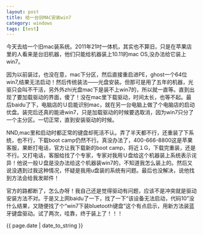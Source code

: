 ```yaml
---
layout: post
title: 给一台旧MAC安装win7
category: windows
tags: [test]
---
```

<body>
<p>今天去给一个旧mac装系统。2011年21吋一体机，其实也不算旧，只是在苹果店里的人看来是台旧机器，他们只能给机器装上10.11的mac OS,没办法给它装上win7。</p>
<p>因为以前装过，也没在意，mac下分区，然后直接重启进PE，ghost一个64位win7,结果无法启动！然后传统装法——光盘安装。但那可是用了五年的机器，光驱只会叫不干活，另外外zhi光盘mac下是装不上win7的，所以就一直等。直到出现了要加载驱动的界面，傻了！没在mac里下载驱动，时间太长，也等不起。最后baidu了下，电脑店的Ｕ启能识别mac，就在另一台电脑上做了个电脑店的启动优盘。装完后还真的能进win7，只是加载驱动的时候要选取消，因为win7只分了一个主分区。一切正常，直到安装驱动的时候。</p>
<p>NND,mac里和启动时都正常的键盘却死活不认。弄了半天都不行，还重装了下系统，也不行，下载boot camp仍然不行。真没办法了，400-666-8800这是苹果客服，果断打电话，官方让我下载新的boot camp，将近１G，下载完重装，还是不行。又打电话，客服给找了个专家，专家对我用Ｕ盘给这个机器装上系统表示诧异！他说一般Ｕ盘是没办法给这个机器装win7的，不知道我怎么装上的。然后又说没遇到过我这种情况，怀疑是我用u盘装的系统有问题。最后也没解决，说他找到方法会给我发邮件！</p>
官方的路都断了，怎么办呀！我自己还是觉得驱动有问题，应该不是冲突就是驱动安装方法不对。于是又上网baidu了一下，找了一下“该设备无法启动，代码10”没什么结果，又随便找了个“win7下装bluetooth键盘”这个有点启示，用新方法装蓝牙键盘驱动。试了两次，哇靠，终于装上了！！！</p>
{{ page.date | date_to_string }}
<!-- 多说评论框 start -->
	<div class="ds-thread" data-thread-key="2016-07-09-装了个win7给一台旧mac.md" data-title="How to insert pictures" data-url="https://nirvanacom.github.io/test/2016-07/给一台旧MAC安装win7.html"></div>
	<!-- 多说评论框 end -->
	<!-- 多说公共JS代码 start (一个网页只需插入一次) -->
	<script type="text/javascript">
	var duoshuoQuery = {short_name:"nirvanacom"};
		(function() {
					var ds = document.createElement('script');
							ds.type = 'text/javascript';ds.async = true;
									ds.src = (document.location.protocol == 'https:' ? 'https:' : 'http:') + '//static.duoshuo.com/embed.js';
											ds.charset = 'UTF-8';
													(document.getElementsByTagName('head')[0] 
															 || document.getElementsByTagName('body')[0]).appendChild(ds);
															 	})();
																	</script>
																	<!-- 多说公共JS代码 end -->
</body>
